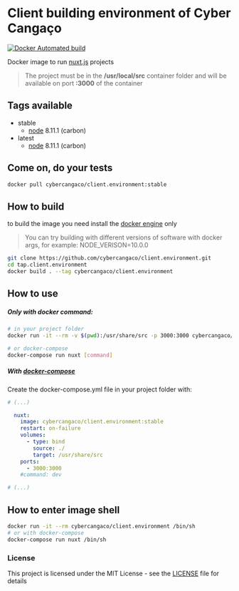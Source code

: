 # Client building environment of Cyber Cangaço
[![Docker Automated build](https://img.shields.io/docker/automated/jrottenberg/ffmpeg.svg)](https://hub.docker.com/r/cybercangaco/client.environment)

Docker image to run [nuxt.js](nuxtjs.org) projects

> The project must be in the **/usr/local/src** container folder and will be available on port **:3000** of the container

## Tags available

- stable
  - [node](https://nodejs.org/) 8.11.1 (carbon)
- latest
  - [node](https://nodejs.org/) 8.11.1 (carbon)

## Come on, do your tests

```bash
docker pull cybercangaco/client.environment:stable
```
## How to build

to build the image you need install the [docker engine](https://www.docker.com/) only

> You can try building with different versions of software with docker args, for example: NODE_VERISON=10.0.0

```bash
git clone https://github.com/cybercangaco/client.environment.git
cd tap.client.environment
docker build . --tag cybercangaco/client.environment
```

## How to use

##### Only with docker command:

```bash
# in your project folder
docker run -it --rm -v $(pwd):/usr/share/src -p 3000:3000 cybercangaco/client.environment:stable [command]

# or docker-compose
docker-compose run nuxt [command]
```
##### With [docker-compose](https://docs.docker.com/compose/)

Create the docker-compose.yml file  in your project folder with:

```yml
# (...)

  nuxt:
    image: cybercangaco/client.environment:stable
    restart: on-failure
    volumes:
      - type: bind
        source: ./
        target: /usr/share/src
    ports:
      - 3000:3000
    #command: dev

# (...)
```

## How to enter image shell
 
```bash
docker run -it --rm cybercangaco/client.environment /bin/sh
# or with docker-compose
docker-compose run nuxt /bin/sh
```

### License  
This project is licensed under the MIT License - see the [LICENSE](LICENSE) file for details
